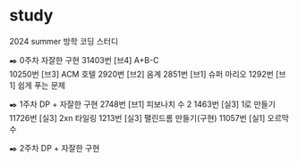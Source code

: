 # study
2024 summer 방학 코딩 스터디

✒️ 0주차 자잘한 구현
31403번 [브4] A+B-C   
10250번 [브3] ACM 호텔 
2920번  [브2] 음계
2851번  [브1] 슈퍼 마리오 
1292번  [브1] 쉽게 푸는 문제 

✒️ 1주차 DP + 자잘한 구현 
2748번  [브1] 피보나치 수 2 
1463번  [실3] 1로 만들기 
11726번 [실3] 2xn 타일링 
1213번  [실3] 팰린드롬 만들기(구현)
11057번 [실1] 오르막 수 

✒️ 2주차 DP + 자잘한 구현 

